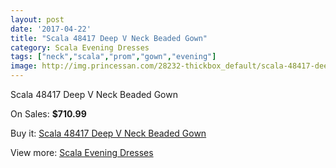 ```yaml
---
layout: post
date: '2017-04-22'
title: "Scala 48417 Deep V Neck Beaded Gown"
category: Scala Evening Dresses
tags: ["neck","scala","prom","gown","evening"]
image: http://img.princessan.com/28232-thickbox_default/scala-48417-deep-v-neck-beaded-gown.jpg
---
```

Scala 48417 Deep V Neck Beaded Gown

On Sales: **$710.99**
<a href="https://www.princessan.com/en/12902-scala-48417-deep-v-neck-beaded-gown.html"><amp-img layout="responsive" width="600" height="600" src="//img.princessan.com/28232-thickbox_default/scala-48417-deep-v-neck-beaded-gown.jpg" alt="Scala 48417 Deep V Neck Beaded Gown 0" /></a>
<a href="https://www.princessan.com/en/12902-scala-48417-deep-v-neck-beaded-gown.html"><amp-img layout="responsive" width="600" height="600" src="//img.princessan.com/28233-thickbox_default/scala-48417-deep-v-neck-beaded-gown.jpg" alt="Scala 48417 Deep V Neck Beaded Gown 1" /></a>

Buy it: [Scala 48417 Deep V Neck Beaded Gown](https://www.princessan.com/en/12902-scala-48417-deep-v-neck-beaded-gown.html "Scala 48417 Deep V Neck Beaded Gown")

View more: [Scala Evening Dresses](https://www.princessan.com/en/93- "Scala Evening Dresses")